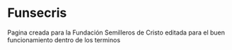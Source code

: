# Funsecris
Pagina creada para la Fundación Semilleros de Cristo editada para el buen funcionamiento dentro de los terminos 
